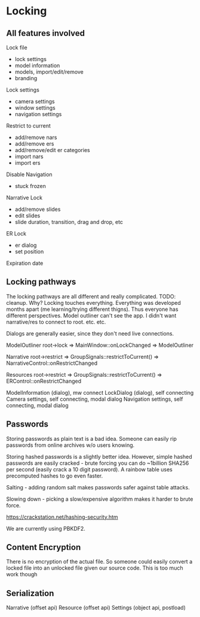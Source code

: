 # Locking

## All features involved

Lock file
- lock settings
- model information
- models, import/edit/remove
- branding

Lock settings
- camera settings
- window settings
- navigation settings

Restrict to current
- add/remove nars
- add/remove ers
- add/remove/edit er categories
- import nars
- import ers

Disable Navigation
- stuck frozen

Narrative Lock
- add/remove slides
- edit slides
- slide duration, transition, drag and drop, etc

ER Lock
- er dialog
- set position

Expiration date

## Locking pathways

The locking pathways are all different and really complicated. TODO: cleanup. Why? Locking touches everything. Everything was developed months apart (me learning/trying different thigns). Thus everyone has different perspectives. Model outliner can't see the app. I didn't want narrative/res to connect to root. etc. etc.

Dialogs are generally easier, since they don't need live connections.

ModelOutliner
root->lock => MainWindow::onLockChanged => ModelOutliner

Narrative
root->restrict => GroupSignals::restrictToCurrent() => NarrativeControl::onRestrictChanged

Resources
root->restrict => GroupSignals::restrictToCurrent() => ERControl::onRestrictChanged

ModelInformation (dialog), mw connect
LockDialog (dialog), self connecting
Camera settings, self connecting, modal dialog
Navigation settings, self connecting, modal dialog

## Passwords

Storing passwords as plain text is a bad idea. Someone can easily rip passwords from online archives w/o users knowing.

Storing hashed passwords is a slightly better idea. However, simple hashed passwords are easily cracked - brute forcing you can do ~1billion SHA256 per second (easily crack a 10 digit password). A rainbow table uses precomputed hashes to go even faster.

Salting - adding random salt makes passwords safer against table attacks.

Slowing down - picking a slow/expensive algorithm makes it harder to brute force.

https://crackstation.net/hashing-security.htm

We are currently using PBKDF2.

## Content Encryption

There is no encryption of the actual file. So someone could easily convert a locked file into an unlocked file given our source code. This is too much work though

## Serialization

Narrative (offset api)
Resource (offset api)
Settings (object api, postload)

